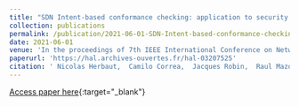 ```yaml
---
title: "SDN Intent-based conformance checking: application to security policies"
collection: publications
permalink: /publication/2021-06-01-SDN-Intent-based-conformance-checking-application-to-security-policies
date: 2021-06-01
venue: 'In the proceedings of 7th IEEE International Conference on Network Softwarization (IEEE NetSoft 2021)'
paperurl: 'https://hal.archives-ouvertes.fr/hal-03207525'
citation: ' Nicolas Herbaut,  Camilo Correa,  Jacques Robin,  Raul Mazo, &quot;SDN Intent-based conformance checking: application to security policies.&quot; In the proceedings of 7th IEEE International Conference on Network Softwarization (IEEE NetSoft 2021), 2021.'
---
```

[Access paper here](https://hal.archives-ouvertes.fr/hal-03207525){:target="_blank"}
